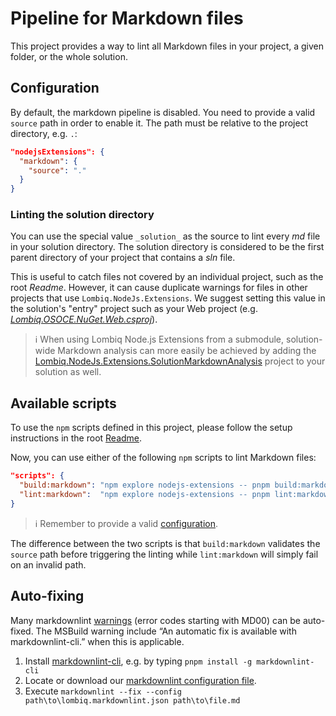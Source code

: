 ﻿# Pipeline for Markdown files

This project provides a way to lint all Markdown files in your project, a given folder, or the whole solution.

## Configuration

By default, the markdown pipeline is disabled. You need to provide a valid `source` path in order to enable it. The path must be relative to the project directory, e.g. `.`:

```json
"nodejsExtensions": {
  "markdown": {
    "source": "."
  }
}
```

### Linting the solution directory

You can use the special value `_solution_` as the source to lint every _md_ file in your solution directory. The solution directory is considered to be the first parent directory of your project that contains a _sln_ file.

This is useful to catch files not covered by an individual project, such as the root _Readme_. However, it can cause duplicate warnings for files in other projects that use `Lombiq.NodeJs.Extensions`. We suggest setting this value in the solution's "entry" project such as your Web project (e.g. [_Lombiq.OSOCE.NuGet.Web.csproj_](https://github.com/Lombiq/Open-Source-Orchard-Core-Extensions/blob/dev/NuGetTest/src/Lombiq.OSOCE.NuGet.Web/Lombiq.OSOCE.NuGet.Web.csproj)).

> ℹ When using Lombiq Node.js Extensions from a submodule, solution-wide Markdown analysis can more easily be achieved by adding the [Lombiq.NodeJs.Extensions.SolutionMarkdownAnalysis](../../Lombiq.NodeJs.Extensions.SolutionMarkdownAnalysis/Readme.md) project to your solution as well.

## Available scripts

To use the `npm` scripts defined in this project, please follow the setup instructions in the root [Readme](../../Readme.md#how-to-trigger-pipelines-on-demand).

Now, you can use either of the following `npm` scripts to lint Markdown files:

```json
"scripts": {
  "build:markdown": "npm explore nodejs-extensions -- pnpm build:markdown",
  "lint:markdown":  "npm explore nodejs-extensions -- pnpm lint:markdown"
}
```

> ℹ Remember to provide a valid [configuration](#configuration).

The difference between the two scripts is that `build:markdown` validates the `source` path before triggering the linting while `lint:markdown` will simply fail on an invalid path.

## Auto-fixing

Many markdownlint [warnings](https://github.com/DavidAnson/markdownlint/blob/main/doc/Rules.md) (error codes starting with MD00) can be auto-fixed. The MSBuild warning include “An automatic fix is available with markdownlint-cli.” when this is applicable.

1. Install [markdownlint-cli](https://github.com/igorshubovych/markdownlint-cli), e.g. by typing `pnpm install -g markdownlint-cli`
2. Locate or download our [markdownlint configuration file](../config/lombiq.markdownlint.json).
3. Execute `markdownlint --fix --config path\to\lombiq.markdownlint.json path\to\file.md`
